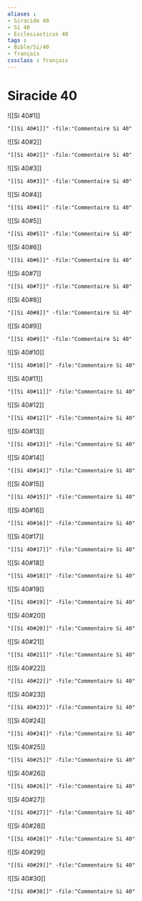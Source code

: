 ```yaml
---
aliases : 
- Siracide 40
- Si 40
- Ecclesiasticus 40
tags : 
- Bible/Si/40
- français
cssclass : français
---
```


# Siracide 40

![[Si 40#1]]

```query
"[[Si 40#1]]" -file:"Commentaire Si 40"
```

![[Si 40#2]]

```query
"[[Si 40#2]]" -file:"Commentaire Si 40"
```

![[Si 40#3]]

```query
"[[Si 40#3]]" -file:"Commentaire Si 40"
```

![[Si 40#4]]

```query
"[[Si 40#4]]" -file:"Commentaire Si 40"
```

![[Si 40#5]]

```query
"[[Si 40#5]]" -file:"Commentaire Si 40"
```

![[Si 40#6]]

```query
"[[Si 40#6]]" -file:"Commentaire Si 40"
```

![[Si 40#7]]

```query
"[[Si 40#7]]" -file:"Commentaire Si 40"
```

![[Si 40#8]]

```query
"[[Si 40#8]]" -file:"Commentaire Si 40"
```

![[Si 40#9]]

```query
"[[Si 40#9]]" -file:"Commentaire Si 40"
```

![[Si 40#10]]

```query
"[[Si 40#10]]" -file:"Commentaire Si 40"
```

![[Si 40#11]]

```query
"[[Si 40#11]]" -file:"Commentaire Si 40"
```

![[Si 40#12]]

```query
"[[Si 40#12]]" -file:"Commentaire Si 40"
```

![[Si 40#13]]

```query
"[[Si 40#13]]" -file:"Commentaire Si 40"
```

![[Si 40#14]]

```query
"[[Si 40#14]]" -file:"Commentaire Si 40"
```

![[Si 40#15]]

```query
"[[Si 40#15]]" -file:"Commentaire Si 40"
```

![[Si 40#16]]

```query
"[[Si 40#16]]" -file:"Commentaire Si 40"
```

![[Si 40#17]]

```query
"[[Si 40#17]]" -file:"Commentaire Si 40"
```

![[Si 40#18]]

```query
"[[Si 40#18]]" -file:"Commentaire Si 40"
```

![[Si 40#19]]

```query
"[[Si 40#19]]" -file:"Commentaire Si 40"
```

![[Si 40#20]]

```query
"[[Si 40#20]]" -file:"Commentaire Si 40"
```

![[Si 40#21]]

```query
"[[Si 40#21]]" -file:"Commentaire Si 40"
```

![[Si 40#22]]

```query
"[[Si 40#22]]" -file:"Commentaire Si 40"
```

![[Si 40#23]]

```query
"[[Si 40#23]]" -file:"Commentaire Si 40"
```

![[Si 40#24]]

```query
"[[Si 40#24]]" -file:"Commentaire Si 40"
```

![[Si 40#25]]

```query
"[[Si 40#25]]" -file:"Commentaire Si 40"
```

![[Si 40#26]]

```query
"[[Si 40#26]]" -file:"Commentaire Si 40"
```

![[Si 40#27]]

```query
"[[Si 40#27]]" -file:"Commentaire Si 40"
```

![[Si 40#28]]

```query
"[[Si 40#28]]" -file:"Commentaire Si 40"
```

![[Si 40#29]]

```query
"[[Si 40#29]]" -file:"Commentaire Si 40"
```

![[Si 40#30]]

```query
"[[Si 40#30]]" -file:"Commentaire Si 40"
```

